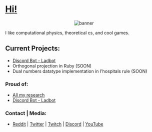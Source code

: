 # [Hi!](https://jpvinnie.github.io/)

<p align="center">
  <img src="https://jpvinnie.github.io/pics/bannerimg.png" alt="banner" />
</p>

I like computational physics, theoretical cs, and cool games.

## Current Projects:
- [Discord Bot - Ladbot](https://github.com/Camto/Lad)
- Orthogonal projection in Ruby (SOON)
- Dual numbers datatype implementation in l'hospitals rule (SOON)

### Proud of:
- [All my research](https://github.com/jpVinnie/Research-Projects)
- [Discord Bot - Ladbot](https://github.com/Camto/Lad)

### Contact | Media:
- [Reddit](https://www.reddit.com/user/Stenfor) | [Twitter](https://twitter.com/jp_vinnie) | [Twitch](https://www.twitch.tv/jpvinnie) | [Discord](https://discordapp.com/users/294518633541926912) | [YouTube](https://www.youtube.com/channel/UCD6b4d3B_u7fct5YypG0Wow)
